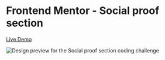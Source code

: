 # Frontend Mentor - Social proof section

[Live Demo](https://mesutcifci.github.io/Frontend-Mentor-Challenges/social-proof-section-master/index.html)

![Design preview for the Social proof section coding challenge](./design/desktop-preview.jpg)
